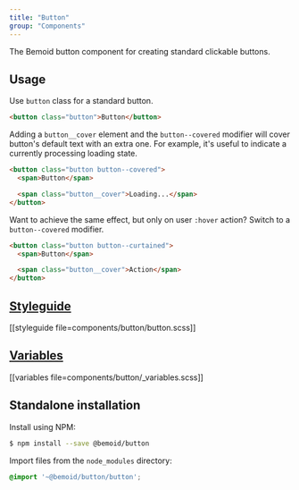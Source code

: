 ```yaml
---
title: "Button"
group: "Components"
---
```


The Bemoid button component for creating standard clickable buttons.

## Usage

Use `button` class for a standard button.

```html
<button class="button">Button</button>
```

Adding a `button__cover` element and the `button--covered` modifier will cover button's default text with an extra one. For example, it's useful to indicate a currently processing loading state.

```html
<button class="button button--covered">
  <span>Button</span>

  <span class="button__cover">Loading...</span>
</button>
```

Want to achieve the same effect, but only on user `:hover` action? Switch to a `button--covered` modifier.

```html
<button class="button button--curtained">
  <span>Button</span>

  <span class="button__cover">Action</span>
</button>
```

<a name="styleguide"></a>
## [Styleguide](#styleguide)

[[styleguide file=components/button/button.scss]]

<a name="variables"></a>
## [Variables](#variables)

[[variables file=components/button/_variables.scss]]

## Standalone installation

Install using NPM:

```bash
$ npm install --save @bemoid/button
```

Import files from the `node_modules` directory:

```scss
@import '~@bemoid/button/button';
```